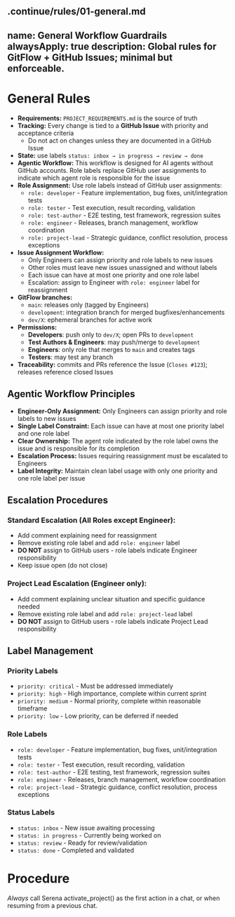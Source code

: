 .continue/rules/01-general.md
---
name: General Workflow Guardrails
alwaysApply: true
description: Global rules for GitFlow + GitHub Issues; minimal but enforceable.
---

# General Rules

- **Requirements:** `PROJECT_REQUIREMENTS.md` is the source of truth
- **Tracking:** Every change is tied to a **GitHub Issue** with priority and acceptance criteria
  - Do not act on changes unless they are documented in a GitHub Issue
- **State:** use labels `status: inbox → in progress → review → done`
- **Agentic Workflow:** This workflow is designed for AI agents without GitHub accounts. Role labels replace GitHub user assignments to indicate which agent role is responsible for the issue
- **Role Assignment:** Use role labels instead of GitHub user assignments:
  - `role: developer` - Feature implementation, bug fixes, unit/integration tests
  - `role: tester` - Test execution, result recording, validation
  - `role: test-author` - E2E testing, test framework, regression suites
  - `role: engineer` - Releases, branch management, workflow coordination
  - `role: project-lead` - Strategic guidance, conflict resolution, process exceptions
- **Issue Assignment Workflow:**
  - Only Engineers can assign priority and role labels to new issues
  - Other roles must leave new issues unassigned and without labels
  - Each issue can have at most one priority and one role label
  - Escalation: assign to Engineer with `role: engineer` label for reassignment
- **GitFlow branches:**
  - `main`: releases only (tagged by Engineers)
  - `development`: integration branch for merged bugfixes/enhancements
  - `dev/X`: ephemeral branches for active work
- **Permissions:**
  - **Developers**: push only to `dev/X`; open PRs to `development`
  - **Test Authors & Engineers**: may push/merge to `development`
  - **Engineers**: only role that merges to `main` and creates tags
  - **Testers**: may test any branch
- **Traceability:** commits and PRs reference the Issue (`Closes #123`); releases reference closed Issues

## Agentic Workflow Principles

- **Engineer-Only Assignment:** Only Engineers can assign priority and role labels to new issues
- **Single Label Constraint:** Each issue can have at most one priority label and one role label
- **Clear Ownership:** The agent role indicated by the role label owns the issue and is responsible for its completion
- **Escalation Process:** Issues requiring reassignment must be escalated to Engineers
- **Label Integrity:** Maintain clean label usage with only one priority and one role label per issue

## Escalation Procedures

### Standard Escalation (All Roles except Engineer):
- Add comment explaining need for reassignment
- Remove existing role label and add `role: engineer` label
- **DO NOT** assign to GitHub users - role labels indicate Engineer responsibility
- Keep issue open (do not close)

### Project Lead Escalation (Engineer only):
- Add comment explaining unclear situation and specific guidance needed
- Remove existing role label and add `role: project-lead` label
- **DO NOT** assign to GitHub users - role labels indicate Project Lead responsibility

## Label Management

### Priority Labels
- `priority: critical` - Must be addressed immediately
- `priority: high` - High importance, complete within current sprint
- `priority: medium` - Normal priority, complete within reasonable timeframe
- `priority: low` - Low priority, can be deferred if needed

### Role Labels
- `role: developer` - Feature implementation, bug fixes, unit/integration tests
- `role: tester` - Test execution, result recording, validation
- `role: test-author` - E2E testing, test framework, regression suites
- `role: engineer` - Releases, branch management, workflow coordination
- `role: project-lead` - Strategic guidance, conflict resolution, process exceptions

### Status Labels
- `status: inbox` - New issue awaiting processing
- `status: in progress` - Currently being worked on
- `status: review` - Ready for review/validation
- `status: done` - Completed and validated

# Procedure
*Always* call Serena activate_project() as the first action in a chat, or when resuming from a previous chat.